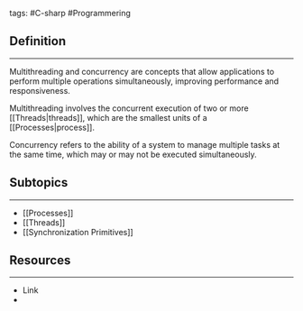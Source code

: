 tags: #C-sharp #Programmering

## Definition 
---
Multithreading and concurrency are concepts that allow applications to perform multiple operations simultaneously, improving performance and responsiveness. 

Multithreading involves the concurrent execution of two or more [[Threads|threads]], which are the smallest units of a [[Processes|process]].

Concurrency refers to the ability of a system to manage multiple tasks at the same time, which may or may not be executed simultaneously.
## Subtopics
---
- [[Processes]]
- [[Threads]]
- [[Synchronization Primitives]]

## Resources
---
- Link
- 